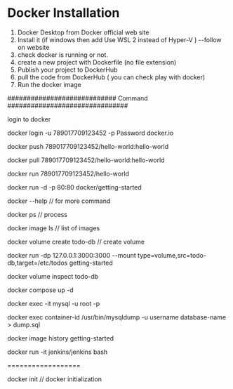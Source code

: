 # Docker Installation

1. Docker Desktop from Docker official web site
2. Install it (if windows then add  Use WSL 2 instead of Hyper-V ) --follow on website
3. check docker is running or not.
4. create a new project with Dockerfile (no file extension)
5. Publish your project to DockerHub 
6. pull the code from DockerHub ( you can check play with docker)
7. Run the docker image

############################ Command ###############################

login to docker

docker login -u 789017709123452 -p Password docker.io

docker push  789017709123452/hello-world:hello-world

docker pull 789017709123452/hello-world:hello-world

docker run 789017709123452/hello-world

docker run -d -p 80:80 docker/getting-started

docker --help // for more command

docker ps   // process

docker image ls // list of images

docker volume create todo-db   // create volume

docker run -dp 127.0.0.1:3000:3000 --mount type=volume,src=todo-db,target=/etc/todos getting-started

docker volume inspect todo-db

docker compose up -d

docker exec -it <mysql-container-id> mysql -u root -p

docker exec container-id /usr/bin/mysqldump -u username database-name > dump.sql	

docker image history getting-started

docker run -it jenkins/jenkins bash

==================

docker init   // docker initialization
